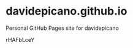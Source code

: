 # davidepicano.github.io
Personal GitHub Pages site for davidepicano

































































rHAFbLceY
